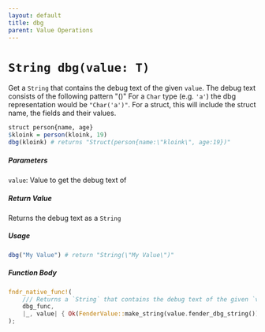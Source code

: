 ```yaml
---
layout: default
title: dbg
parent: Value Operations
---
```


# `String dbg(value: T)`
Get a `String` that contains the debug text of the given `value`.
The debug text consists of the following pattern "<type>(<value>)"
For a `Char` type (e.g. `'a'`) the dbg representation would be `"Char('a')"`.
For a struct, this will include the struct name, the fields and their values.
```r
struct person{name, age}
$kloink = person(kloink, 19)
dbg(kloink) # returns "Struct(person{name:\"kloink\", age:19})"
```

##### Parameters
`value`: Value to get the debug text of

##### Return Value
Returns the debug text as a `String`

##### Usage
```r
dbg("My Value") # return "String(\"My Value\")"
```

##### Function Body
```rust
fndr_native_func!(
    /// Returns a `String` that contains the debug text of the given `value`
    dbg_func,
    |_, value| { Ok(FenderValue::make_string(value.fender_dbg_string()).into()) }
);
```